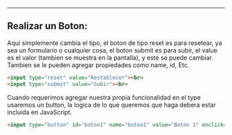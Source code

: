 
---
## **Realizar un Boton:**

Aquí simplemente cambia el tipo, el boton de tipo reset es para resetear, ya sea un formulario o cualquier cosa, el boton submit es para subir, el value es el valor (tambien se muestra en la pantalla), y este se puede cambiar. Tambien se le pueden agregar propiedades como name, id, Etc.

```html
<input type="reset" value="Restablecer"><br>
<input type="submit" value="Subir"><br>
```

Cuando requerimos agregar nuestra propia funcionalidad en el type usaremos un button, la logica de lo que queremos que haga debera estar incluida en JavaScript.

```html
<input type="button" id="boton1" name="boton1" value="Botón 1" onclick="alert('Bienvenidos explorers');">
```